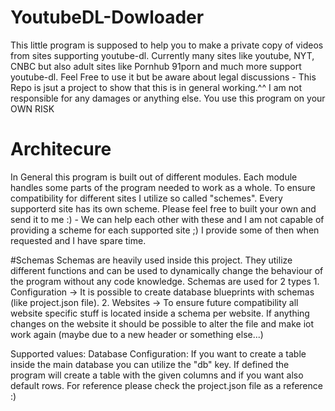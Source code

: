 # YoutubeDL-Dowloader
 This little program is supposed to help you to make a private copy of videos from sites supporting youtube-dl. Currently many sites like youtube, NYT, CNBC but also adult sites like Pornhub 91porn and much more support youtube-dl. Feel Free to use it but be aware about legal discussions - This Repo is jsut a project to show that this is in general working.^^
 I am not responsible for any damages or anything else. You use this program on your OWN RISK


 # Architecure
 In General this program is built out of different modules. Each module handles some parts of the program needed to work as a whole.
 To ensure compatibility for different sites I utilize so called "schemes". Every supporterd site has its own scheme. Please feel free to built your own and send it to me :) - We can help each other with these and I am not capable of providing a scheme for each supported site ;)
 I provide some of then when requested and I have spare time.

 #Schemas
 Schemas are heavily used inside this project. They utilize different functions and can be used to dynamically change the behaviour of the program without any code knowledge.
 Schemas are used for 2 types
    1. Configuration -> It is possible to create database blueprints with schemas (like project.json file). 
    2. Websites -> To ensure future compatibility all website specific stuff is located inside a schema per website. If anything changes on the website it should be possible to alter the file and make iot work again (maybe due to a new header or something else...)

Supported values:
    Database Configuration:
        If you want to create a table inside the main database you can utilize the "db" key. If defined the program will create a table with the given columns and if you want also default rows. 
        For reference please check the project.json file as a reference :)
